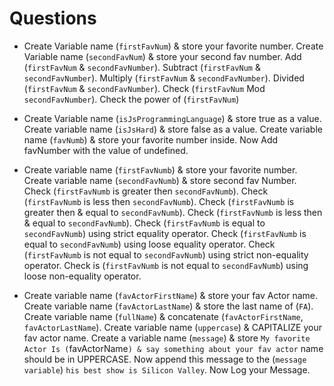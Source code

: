 # **Questions**

* Create Variable name (`firstFavNum`) & store your favorite number. Create Variable name (`secondFavNum`) & store your second fav number. Add (`firstFavNum` & `secondFavNumber`). Subtract (`firstFavNum` & `secondFavNumber`). Multiply (`firstFavNum` & `secondFavNumber`). Divided (`firstFavNum` & `secondFavNumber`). Check (`firstFavNum` Mod `secondFavNumber`). Check the power of (`firstFavNum`)

* Create Variable name (`isJsProgrammingLanguage`) & store true as a value. Create variable name (`isJsHard`) & store false as a value. Create variable name (`favNumb`) & store your favorite number inside. Now Add favNumber with the value of undefined.

* Create variable name (`firstFavNumb`) & store your favorite number. Create variable name (`secondFavNumb`) & store second fav Number. Check (`firstFavNumb` is greater then `secondFavNumb`). Check (`firstFavNumb` is less then `secondFavNumb`). Check (`firstFavNumb` is greater then & equal to `secondFavNumb`). Check (`firstFavNumb` is less then & equal to `secondFavNumb`). Check (`firstFavNumb` is equal to `secondFavNumb`) using strict equality operator. Check (`firstFavNumb` is equal to `secondFavNumb`) using loose equality operator. Check (`firstFavNumb` is not equal to `secondFavNumb`) using strict non-equality operator. Check is (`firstFavNumb` is not equal to `secondFavNumb`) using loose non-equality operator.

* Create variable name (`favActorFirstName`) & store your fav Actor name. Create variable name (`favActorLastName`) & store the last name of (`FA`). Create variable name (`fullName`) & concatenate (`favActorFirstName`, `favActorLastName`). Create variable name (`uppercase`) & CAPITALIZE your fav actor name. Create a variable name (`message`) & store `My favorite Actor Is (`favActorName`) & say something about your fav actor` name should be in UPPERCASE. Now append this message to the (`message variable`) `his best show is Silicon Valley`. Now Log your Message.
